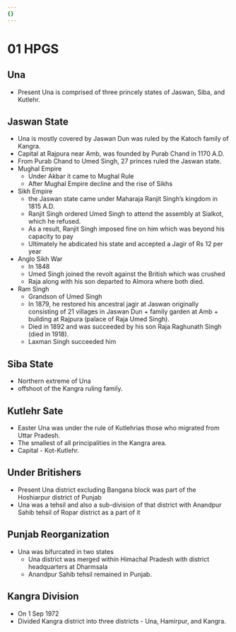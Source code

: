 ```yaml
---
{}
---
```

   
# 01 HPGS   
## Una   
* Present Una is comprised of three princely states of Jaswan, Siba, and Kutlehr.   
## Jaswan State   
* Una is mostly covered by Jaswan Dun was ruled by the Katoch family of Kangra.   
* Capital at Rajpura near Amb, was founded by Purab Chand in 1170 A.D.   
* From Purab Chand to Umed Singh, 27 princes ruled the Jaswan state.   
* Mughal Empire   
    * Under Akbar it came to Mughal Rule   
    * After Mughal Empire decline and the rise of Sikhs   
* Sikh Empire   
    * the Jaswan state came under Maharaja Ranjit Singh’s kingdom in 1815 A.D.   
    * Ranjit Singh ordered Umed Singh to attend the assembly at Sialkot, which he refused.   
    * As a result, Ranjit Singh imposed fine on him which was beyond his capacity to pay   
    * Ultimately he abdicated his state and accepted a Jagir of Rs 12 per year   
* Anglo Sikh War   
    * In 1848   
    * Umed Singh joined the revolt against the British which was crushed   
    * Raja along with his son departed to Almora where both died.   
* Ram Singh   
    * Grandson of Umed Singh   
    * In 1879, he restored his ancestral jagir at Jaswan originally consisting of 21 villages in Jaswan Dun + family garden at Amb + building at Rajpura (palace of Raja Umed Singh).   
    * Died in 1892 and was succeeded by his son Raja Raghunath Singh (died in 1918).   
    * Laxman Singh succeeded him   
## Siba State   
* Northern extreme of Una   
* offshoot of the Kangra ruling family.   
## Kutlehr Sate   
* Easter Una was under the rule of Kutlehrias those who migrated from Uttar Pradesh.   
* The smallest of all principalities in the Kangra area.   
* Capital - Kot-Kutlehr.   
## Under Britishers   
* Present Una district excluding Bangana block was part of the Hoshiarpur district of Punjab   
* Una was a tehsil and also a sub-division of that district with Anandpur Sahib tehsil of Ropar district as a part of it   
## Punjab Reorganization   
* Una was bifurcated in two states   
    * Una district was merged within Himachal Pradesh with district headquarters at Dharmsala   
    * Anandpur Sahib tehsil remained in Punjab.   
## Kangra Division   
* On 1 Sep 1972   
* Divided Kangra district into three districts - Una, Hamirpur, and Kangra.
